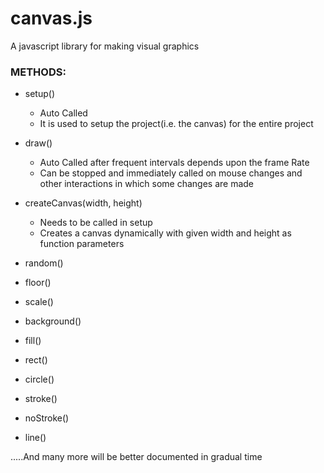 # canvas.js
A javascript library for making visual graphics 

### METHODS:
- setup()
  - Auto Called
  - It is used to setup the project(i.e. the canvas) for the entire project 
  
- draw()
  - Auto Called after frequent intervals depends upon the frame Rate
  - Can be stopped and immediately called on mouse changes and other interactions in which some changes are made
  
- createCanvas(width, height)
  - Needs to be called in setup
  - Creates a canvas dynamically with given width and height as function parameters
  
- random()
- floor()
- scale()
- background()
- fill()
- rect()
- circle()
- stroke()
- noStroke()
- line()


.....And many more will be better documented in gradual time
